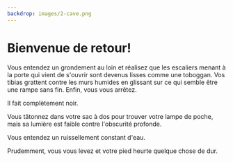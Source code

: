 ```yaml
---
backdrop: images/2-cave.png
---
```


# Bienvenue de retour!

Vous entendez un grondement au loin et réalisez que les escaliers menant à la porte qui vient de s'ouvrir sont devenus lisses comme une toboggan. Vos tibias grattent contre les murs humides en glissant sur ce qui semble être une rampe sans fin. Enfin, vous vous arrêtez.

Il fait complètement noir.

Vous tâtonnez dans votre sac à dos pour trouver votre lampe de poche, mais sa lumière est faible contre l'obscurité profonde.

Vous entendez un ruissellement constant d'eau.

Prudemment, vous vous levez et votre pied heurte quelque chose de dur.

<Item id = "12" />

<Page url="567" instructions="Regardez de plus près" condition="12" action="Soudain, la pierre commence à briller d'une étrange couleur bleue" />



